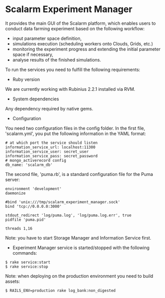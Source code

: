 Scalarm Experiment Manager
==========================

It provides the main GUI of the Scalarm platform, which enables users to conduct data farming experiment based on
the following workflow:

  * input parameter space definition,
  * simulations execution (scheduling workers onto Clouds, Grids, etc.)
  * monitoring the experiment progress and extending the initial parameter space if necessary,
  * analyse results of the finished simulations.

To run the services you need to fulfill the following requirements:

* Ruby version

We are currently working with Rubinius 2.2.1 installed via RVM.

* System dependencies

Any dependency required by native gems.


* Configuration

You need two configuration files in the config folder.
In the first file, 'scalarm.yml', you put the following information in the YAML format:

```
# at which port the service should listen
information_service_url: localhost:11300
information_service_user: secret_user
information_service_pass: secret_password
# mongo_activerecord config
db_name: 'scalarm_db'
```

The second file, 'puma.rb', is a standard configuration file for the Puma server:
```
environment 'development'
daemonize

#bind 'unix:///tmp/scalarm_experiment_manager.sock'
bind 'tcp://0.0.0.0:3000'

stdout_redirect 'log/puma.log', 'log/puma.log.err', true
pidfile 'puma.pid'

threads 1,16
```

Note: you have to start Storage Manager and Information Service first.

* Experiment Manager service is started/stopped with the following commands:

```
$ rake service:start
$ rake service:stop
```

Note: when deploying on the production environment you need to build assets:

```
$ RAILS_ENV=production rake log_bank:non_digested
```
